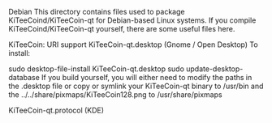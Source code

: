 Debian
This directory contains files used to package KiTeeCoind/KiTeeCoin-qt for Debian-based Linux systems. If you compile KiTeeCoind/KiTeeCoin-qt yourself, there are some useful files 
here.

KiTeeCoin: URI support
KiTeeCoin-qt.desktop (Gnome / Open Desktop) To install:

sudo desktop-file-install KiTeeCoin-qt.desktop
sudo update-desktop-database
If you build yourself, you will either need to modify the paths in the .desktop file or copy or symlink your KiTeeCoin-qt binary to /usr/bin and the ../../share/pixmaps/KiTeeCoin128.png 
to /usr/share/pixmaps

KiTeeCoin-qt.protocol (KDE)
